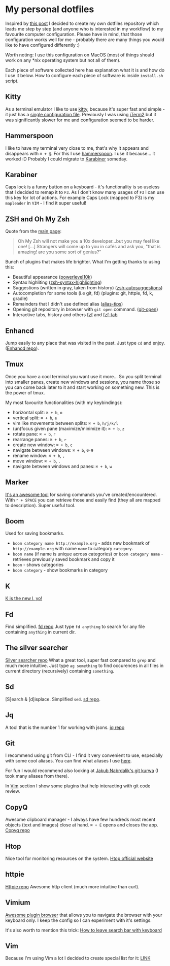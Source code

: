 # My personal dotfiles

Inspired by [this post](http://iamnotmyself.com/2020/11/10/your-terminal-and-you-dotfiles/) I decided to create my own dotfiles repository which leads me step by step (and anyone who is interested in my workflow) to my favourite computer configuration. Please have in mind, that those configuration works well for me - probably there are many things you would like to have configured differently :)

Worth noting: I use this configuration on MacOS (most of things should work on any *nix operating system but not all of them).

Each piece of software collected here has explanation what it is and how do I use it below.
How to configure each piece of software is inside `install.sh` script.
 
## Kitty
As a terminal emulator I like to use [kitty](https://sw.kovidgoyal.net/kitty/), because it's super fast and simple - it just has a [single configuration file](./kitty/kitty.conf). Previously I was using [iTerm2](https://iterm2.com/) but it was significantly slower for me and configuration seemed to be harder.

## Hammerspoon
I like to have my terminal very close to me, that's why it appears and disappears with `⌘ + §`. For this I use [hammerspoon](https://www.hammerspoon.org/). I use it because... it worked :D Probably I could migrate to [Karabiner](https://github.com/pqrs-org/Karabiner-Elements) someday. 

## Karabiner
Caps lock is a funny button on a keyboard - it's functionality is so useless that I decided to remap it to `F3`. As I don't know many usages of `F3` I can use this key for lot of actions. For example Caps Lock (mapped to F3) is my `mapleader` in `VIM` - I find it super useful!

## ZSH and Oh My Zsh
Quote from the [main page](https://ohmyz.sh/#install):
> Oh My Zsh will not make you a 10x developer...but you may feel like one! [...] Strangers will come up to you in cafés and ask you, "that is amazing! are you some sort of genius?"

Bunch of plugins that makes life brighter.
What I'm getting thanks to using this:
- Beautiful appearance ([powerlevel10k](https://github.com/romkatv/powerlevel10k))
- Syntax highliting ([zsh-syntax-highlighting](https://github.com/zsh-users/zsh-syntax-highlighting))
- Suggestions (written in gray, taken from history) ([zsh-autosuggestions](https://github.com/zsh-users/zsh-autosuggestions))
- Autocompletion for some tools (i.e git, fd) (plugins: git, httpie, fd, k, gradle)
- Remainders that I didn't use defined alias ([alias-tips]())
- Opening git repository in browser with `git open` command. ([git-open](https://github.com/paulirish/git-open))
- Interactive tabs, history and others [fzf](https://github.com/junegunn/fzf) and [fzf-tab](https://github.com/Aloxaf/fzf-tab)

## Enhancd
Jump easily to any place that was visited in the past. Just type `cd` and enjoy. ([Enhancd repo](https://github.com/b4b4r07/enhancd)).

## Tmux
Once you have a cool terminal you want use it more... So you split terminal into smaller panes, create new windows and sessions, you name those so you can come back later to it and start working on something new. This is the power of tmux.

My most favourite functionalities (with my keybindings):
- horizontal split: `⌘ + b`, `o` 
- vertical split: `⌘ + b`, `e` 
- vim like movements between splits: `⌘ + b`, `h/j/k/l`
- (un)focus given pane (maximize/minimize it): `⌘ + b`, `z`
- rotate pane: `⌘ + b`, `r`
- rearrange panes: `⌘ + b`, `↩`
- create new window: `⌘ + b`, `c`
- navigate between windows: `⌘ + b`, `0-9`
- rename window: `⌘ + b`, `,`
- move window: `⌘ + b`, `.`
- navigate between windows and panes: `⌘ + b`, `w`

## Marker
[It's an awesome tool](https://github.com/pindexis/marker) for saving commands you've created/encountered. With `⌃ + SPACE` you can retrieve those and easily find (they all are mapped to description). Super useful tool.

## Boom
Used for saving bookmarks.
- `boom category name http://example.org` - adds new bookmark of `http://example.org` with name `name` to category `category`.
- `boom name` (if name is unique across categories) or `boom category name` - retrieves previously saved bookmark and copy it
- `boom` - shows categories
- `boom category` - show bookmarks in category

## K
[K is the new l, yo!](https://github.com/supercrabtree/k)

## Fd
Find simplified. [fd repo](https://github.com/sharkdp/fd)
Just type `fd anything` to search for any file containing `anything` in current dir.

## The silver searcher
[Silver searcher repo](https://github.com/ggreer/the_silver_searcher)
What a great tool, super fast compared to `grep` and much more intuitive. Just type `ag something` to find occurences in all files in current directory (recursively) containing `something`.

## Sd
[S]earch & [d]isplace.
Simplified `sed`. [sd repo](https://github.com/chmln/sd).

## Jq
A tool that is the number 1 for working with jsons. [jq repo](https://github.com/stedolan/jq)

## Git
I recommend using git from CLI - I find it very convenient to use, especially with some cool aliases. You can find what aliases I use [here](./git).

For fun I would recommend also looking at [Jakub Nabrdalik's git kurwa](https://github.com/jakubnabrdalik/gitkurwa) (I took many aliases from there).

In [Vim](#Vim) section I show some plugins that help interacting with git code review.

## CopyQ
Awesome clipboard manager - I always have few hundreds most recent objects (text and images) close at hand. `⌘ + E` opens and closes the app.
[Copyq repo](https://github.com/hluk/CopyQ)

## Htop
Nice tool for monitoring resources on the system.
[Htop official website](https://htop.dev/)

## httpie
[Httpie repo](https://github.com/httpie/httpie)
Awesome http client (much more intuitive than curl).

## Vimium
[Awesome plugin browser](https://github.com/philc/vimium) that allows you to navigate the browser with your keyboard only.
I keep the config so I can experiment with it's settings.

It's also worth to mention this trick: [How to leave search bar with keyboard](https://xavierchow.github.io/2016/03/07/vimium-leave-address-bar/)

## Vim
Because I'm using Vim a lot I decided to create special list for it: [LINK](./vim/README.md)
